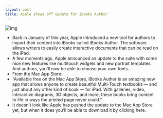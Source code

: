 ```yaml
---
layout: post
title: Apple shows off update for iBooks Author
---
```

![img](http://media.idownloadblog.com/wp-content/uploads/2012/10/iBooks-Author-logo-icon.jpeg)
* Back in January of this year, Apple introduced a new tool for authors to import their content into iBooks called iBooks Author. The software allows writers to easily create interactive documents that can be read on the iPad.
* A few moments ago, Apple announced an update to the suite with some nice new features like multitouch widgets and new portrait templates. And authors, you’ll now be able to choose your own fonts…
* From the Mac App Store:
* “Available free on the Mac App Store, iBooks Author is an amazing new app that allows anyone to create beautiful Multi-Touch textbooks — and just about any other kind of book — for iPad. With galleries, video, interactive diagrams, 3D objects, and more, these books bring content to life in ways the printed page never could.”
* It doesn’t look like Apple has pushed the update to the Mac App Store yet, but when it does you’ll be able to download it by clicking here.


